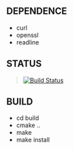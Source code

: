 DEPENDENCE
----------
- curl
- openssl
- readline

STATUS
------
> [![Build Status](https://travis-ci.org/gaccob/gbase.svg?branch=master)](https://travis-ci.org/gaccob/gbase)

BUILD
-----
- cd build
- cmake ..
- make
- make install

